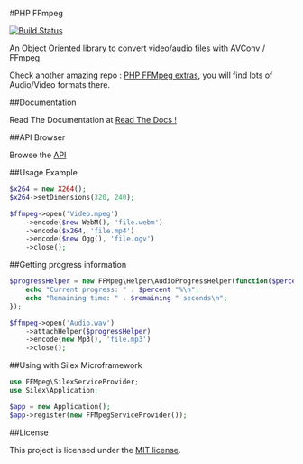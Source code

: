 #PHP FFmpeg

[![Build Status](https://secure.travis-ci.org/alchemy-fr/PHP-FFmpeg.png?branch=master)](http://travis-ci.org/alchemy-fr/PHP-FFmpeg)

An Object Oriented library to convert video/audio files with AVConv / FFmpeg.

Check another amazing repo : [PHP FFMpeg extras](https://github.com/alchemy-fr/PHP-FFMpeg-Extras), you will find lots of Audio/Video formats there.

##Documentation

Read The Documentation at [Read The Docs !](http://readthedocs.org/docs/ffmpeg-php/)

##API Browser

Browse the [API](http://readthedocs.org/docs/ffmpeg-php/en/latest/_static/API/)

##Usage Example

```php
$x264 = new X264();
$x264->setDimensions(320, 240);

$ffmpeg->open('Video.mpeg')
    ->encode($new WebM(), 'file.webm')
    ->encode($x264, 'file.mp4')
    ->encode($new Ogg(), 'file.ogv')
    ->close();
```

##Getting progress information


```php
$progressHelper = new FFMpeg\Helper\AudioProgressHelper(function($percent, $remaining, $rate) {
	echo "Current progress: " . $percent "%\n";
	echo "Remaining time: " . $remaining " seconds\n";
});

$ffmpeg->open('Audio.wav')
	->attachHelper($progressHelper)
    ->encode(new Mp3(), 'file.mp3')
    ->close();
```

##Using with Silex Microframework

```php
use FFMpeg\SilexServiceProvider;
use Silex\Application;

$app = new Application();
$app->register(new FFMpegServiceProvider());
```

##License

This project is licensed under the [MIT license](http://opensource.org/licenses/MIT).




